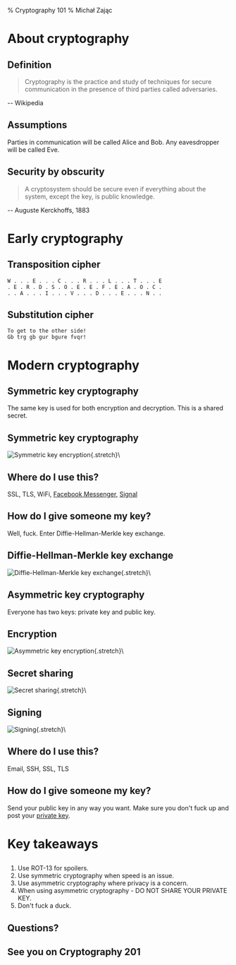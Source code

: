 % Cryptography 101
% Michał Zając

# About cryptography

## Definition

>Cryptography is the practice and study of techniques for secure communication in the presence of third parties called adversaries.

-- Wikipedia

## Assumptions

Parties in communication will be called Alice and Bob. Any eavesdropper will be called Eve.

## Security by obscurity

>A cryptosystem should be secure even if everything about the system, except the key, is public knowledge.

-- Auguste Kerckhoffs, 1883

# Early cryptography

## Transposition cipher

```
W . . . E . . . C . . . R . . . L . . . T . . . E
. E . R . D . S . O . E . E . F . E . A . O . C .
. . A . . . I . . . V . . . D . . . E . . . N . .
```

## Substitution cipher

```
To get to the other side!
Gb trg gb gur bgure fvqr!
```

# Modern cryptography

## Symmetric key cryptography

The same key is used for both encryption and decryption. This is a shared secret.

## Symmetric key cryptography

![Symmetric key encryption](img/Symmetric_key_encryption.svg){.stretch}\ 

## Where do I use this?

SSL, TLS, WiFi, [Facebook Messenger](https://fbnewsroomus.files.wordpress.com/2016/07/secret_conversations_whitepaper-1.pdf), [Signal](https://en.wikipedia.org/wiki/Signal_Protocol)

## How do I give someone my key?

Well, fuck. Enter Diffie-Hellman-Merkle key exchange.

## Diffie-Hellman-Merkle key exchange

![Diffie-Hellman-Merkle key exchange](img/Diffie-Hellman_Key_Exchange.svg){.stretch}\ 

## Asymmetric key cryptography

Everyone has two keys: private key and public key.

## Encryption

![Asymmetric key encryption](img/Public_key_encryption.svg){.stretch}\ 

## Secret sharing

![Secret sharing](img/Public_key_shared_secret.svg){.stretch}\ 

## Signing

![Signing](img/Private_key_signing.png){.stretch}\ 

## Where do I use this?

Email, SSH, SSL, TLS

## How do I give someone my key?

Send your public key in any way you want. Make sure you don't fuck up and post your [private key](http://crypto.2012.rump.cr.yp.to/87d4905b6d2fbc6ad2389debb73f7035.pdf).

# Key takeaways

##

1. Use ROT-13 for spoilers.
2. Use symmetric cryptography when speed is an issue.
3. Use asymmetric cryptography where privacy is a concern.
4. When using asymmetric cryptography - DO NOT SHARE YOUR PRIVATE KEY.
5. Don't fuck a duck.

## Questions?

## See you on Cryptography 201
